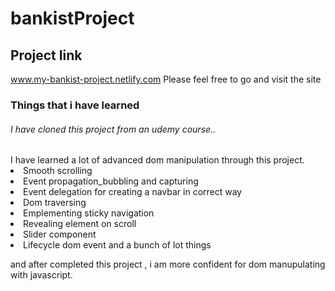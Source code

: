 # bankistProject

## Project link 
www.my-bankist-project.netlify.com 
Please feel free to go and visit the site


### Things that i have learned 

<h6> I have cloned this project from an udemy course.. </h6>
I have learned a lot of advanced dom manipulation through this project.
 <li> Smooth scrolling</li>
 <li>Event propagation_bubbling and capturing</li>
 <li>Event delegation for creating a navbar in correct way</li>
 <li>Dom traversing</li>
 <li>Emplementing sticky navigation </li>
 <li>Revealing element on scroll</li>
 <li>Slider component</li>
 <li>Lifecycle dom  event and a bunch of lot things</li>

 

and after completed this project , i am more confident for dom manupulating with javascript. 


